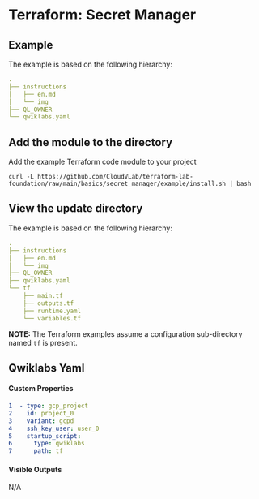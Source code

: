 # Terraform: Secret Manager 

## Example

The example is based on the following hierarchy:

```yaml
.
├── instructions
│   ├── en.md
│   └── img
├── QL_OWNER
└── qwiklabs.yaml 
```

## Add the module to the directory
Add the example Terraform code module to your project
```
curl -L https://github.com/CloudVLab/terraform-lab-foundation/raw/main/basics/secret_manager/example/install.sh | bash
```
## View the update directory 

The example is based on the following hierarchy:

```yaml
.
├── instructions
│   ├── en.md
│   └── img
├── QL_OWNER
├── qwiklabs.yaml
└── tf
    ├── main.tf
    ├── outputs.tf
    ├── runtime.yaml
    └── variables.tf
```

__NOTE:__ The Terraform examples assume a configuration sub-directory 
named `tf` is present.

## Qwiklabs Yaml

#### Custom Properties

```yaml
1  - type: gcp_project
2    id: project_0
3    variant: gcpd
4    ssh_key_user: user_0
5    startup_script:
6      type: qwiklabs
7      path: tf
```

#### Visible Outputs

N/A
